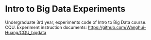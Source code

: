 # Intro to Big Data Experiments
Undergraduate 3rd year, experiments code of Intro to Big Data course. CQU.
Experiment instruction documents: https://github.com/Wanghui-Huang/CQU_bigdata
